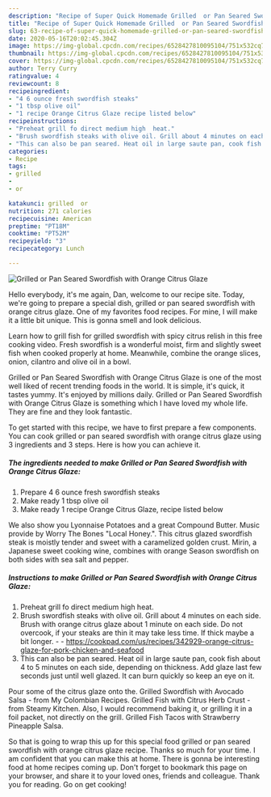 ```yaml
---
description: "Recipe of Super Quick Homemade Grilled  or Pan Seared Swordfish with Orange Citrus Glaze"
title: "Recipe of Super Quick Homemade Grilled  or Pan Seared Swordfish with Orange Citrus Glaze"
slug: 63-recipe-of-super-quick-homemade-grilled-or-pan-seared-swordfish-with-orange-citrus-glaze
date: 2020-05-16T20:02:45.304Z
image: https://img-global.cpcdn.com/recipes/6528427810095104/751x532cq70/grilled-or-pan-seared-swordfish-with-orange-citrus-glaze-recipe-main-photo.jpg
thumbnail: https://img-global.cpcdn.com/recipes/6528427810095104/751x532cq70/grilled-or-pan-seared-swordfish-with-orange-citrus-glaze-recipe-main-photo.jpg
cover: https://img-global.cpcdn.com/recipes/6528427810095104/751x532cq70/grilled-or-pan-seared-swordfish-with-orange-citrus-glaze-recipe-main-photo.jpg
author: Terry Curry
ratingvalue: 4
reviewcount: 8
recipeingredient:
- "4 6 ounce fresh swordfish steaks"
- "1 tbsp olive oil"
- "1 recipe Orange Citrus Glaze recipe listed below"
recipeinstructions:
- "Preheat grill fo direct medium high  heat."
- "Brush swordfish steaks with olive oil. Grill about 4 minutes on each side. Brush with orange citrus glaze about 1 minute on each side. Do not overcook, if your steaks are thin it may take less time. If thick maybe a bit longer.  https://cookpad.com/us/recipes/342929-orange-citrus-glaze-for-pork-chicken-and-seafood"
- "This can also be pan seared. Heat oil in large saute pan, cook fish about 4 to 5 minutes on each side, depending on thickness. Add glaze last few seconds just until well glazed. It can burn quickly so keep an eye on it."
categories:
- Recipe
tags:
- grilled
- 
- or

katakunci: grilled  or 
nutrition: 271 calories
recipecuisine: American
preptime: "PT18M"
cooktime: "PT52M"
recipeyield: "3"
recipecategory: Lunch

---
```



![Grilled  or Pan Seared Swordfish with Orange Citrus Glaze](https://img-global.cpcdn.com/recipes/6528427810095104/751x532cq70/grilled-or-pan-seared-swordfish-with-orange-citrus-glaze-recipe-main-photo.jpg)

Hello everybody, it's me again, Dan, welcome to our recipe site. Today, we're going to prepare a special dish, grilled  or pan seared swordfish with orange citrus glaze. One of my favorites food recipes. For mine, I will make it a little bit unique. This is gonna smell and look delicious.

Learn how to grill fish for grilled swordfish with spicy citrus relish in this free cooking video. Fresh swordfish is a wonderful moist, firm and slightly sweet fish when cooked properly at home. Meanwhile, combine the orange slices, onion, cilantro and olive oil in a bowl.

Grilled  or Pan Seared Swordfish with Orange Citrus Glaze is one of the most well liked of recent trending foods in the world. It is simple, it's quick, it tastes yummy. It's enjoyed by millions daily. Grilled  or Pan Seared Swordfish with Orange Citrus Glaze is something which I have loved my whole life. They are fine and they look fantastic.


To get started with this recipe, we have to first prepare a few components. You can cook grilled  or pan seared swordfish with orange citrus glaze using 3 ingredients and 3 steps. Here is how you can achieve it.

<!--inarticleads1-->

##### The ingredients needed to make Grilled  or Pan Seared Swordfish with Orange Citrus Glaze:

1. Prepare 4 6 ounce fresh swordfish steaks
1. Make ready 1 tbsp olive oil
1. Make ready 1 recipe Orange Citrus Glaze, recipe listed below


We also show you Lyonnaise Potatoes and a great Compound Butter. Music provide by Worry The Bones &#34;Local Honey.&#34;. This citrus glazed swordfish steak is moistly tender and sweet with a caramelized golden crust. Mirin, a Japanese sweet cooking wine, combines with orange Season swordfish on both sides with sea salt and pepper. 

<!--inarticleads2-->

##### Instructions to make Grilled  or Pan Seared Swordfish with Orange Citrus Glaze:

1. Preheat grill fo direct medium high  heat.
1. Brush swordfish steaks with olive oil. Grill about 4 minutes on each side. Brush with orange citrus glaze about 1 minute on each side. Do not overcook, if your steaks are thin it may take less time. If thick maybe a bit longer. -  - https://cookpad.com/us/recipes/342929-orange-citrus-glaze-for-pork-chicken-and-seafood
1. This can also be pan seared. Heat oil in large saute pan, cook fish about 4 to 5 minutes on each side, depending on thickness. Add glaze last few seconds just until well glazed. It can burn quickly so keep an eye on it.


Pour some of the citrus glaze onto the. Grilled Swordfish with Avocado Salsa - from My Colombian Recipes. Grilled Fish with Citrus Herb Crust - from Steamy Kitchen. Also, I would recommend baking it, or grilling it in a foil packet, not directly on the grill. Grilled Fish Tacos with Strawberry Pineapple Salsa. 

So that is going to wrap this up for this special food grilled  or pan seared swordfish with orange citrus glaze recipe. Thanks so much for your time. I am confident that you can make this at home. There is gonna be interesting food at home recipes coming up. Don't forget to bookmark this page on your browser, and share it to your loved ones, friends and colleague. Thank you for reading. Go on get cooking!
